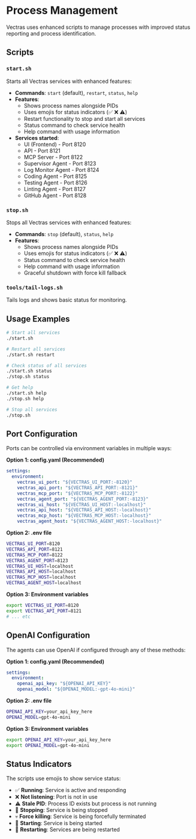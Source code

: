 # Process Management

Vectras uses enhanced scripts to manage processes with improved status reporting and process identification.

## Scripts

### `start.sh`
Starts all Vectras services with enhanced features:
- **Commands**: `start` (default), `restart`, `status`, `help`
- **Features**: 
  - Shows process names alongside PIDs
  - Uses emojis for status indicators (✅ ❌ ⚠️)
  - Restart functionality to stop and start all services
  - Status command to check service health
  - Help command with usage information
- **Services started**:
  - UI (Frontend) - Port 8120
  - API - Port 8121
  - MCP Server - Port 8122
  - Supervisor Agent - Port 8123
  - Log Monitor Agent - Port 8124
  - Coding Agent - Port 8125
  - Testing Agent - Port 8126
  - Linting Agent - Port 8127
  - GitHub Agent - Port 8128

### `stop.sh`
Stops all Vectras services with enhanced features:
- **Commands**: `stop` (default), `status`, `help`
- **Features**:
  - Shows process names alongside PIDs
  - Uses emojis for status indicators (✅ ❌ ⚠️)
  - Status command to check service health
  - Help command with usage information
  - Graceful shutdown with force kill fallback

### `tools/tail-logs.sh`
Tails logs and shows basic status for monitoring.

## Usage Examples

```bash
# Start all services
./start.sh

# Restart all services
./start.sh restart

# Check status of all services
./start.sh status
./stop.sh status

# Get help
./start.sh help
./stop.sh help

# Stop all services
./stop.sh
```

## Port Configuration

Ports can be controlled via environment variables in multiple ways:

**Option 1: config.yaml (Recommended)**
```yaml
settings:
  environment:
    vectras_ui_port: "${VECTRAS_UI_PORT:-8120}"
    vectras_api_port: "${VECTRAS_API_PORT:-8121}"
    vectras_mcp_port: "${VECTRAS_MCP_PORT:-8122}"
    vectras_agent_port: "${VECTRAS_AGENT_PORT:-8123}"
    vectras_ui_host: "${VECTRAS_UI_HOST:-localhost}"
    vectras_api_host: "${VECTRAS_API_HOST:-localhost}"
    vectras_mcp_host: "${VECTRAS_MCP_HOST:-localhost}"
    vectras_agent_host: "${VECTRAS_AGENT_HOST:-localhost}"
```

**Option 2: .env file**
```bash
VECTRAS_UI_PORT=8120
VECTRAS_API_PORT=8121
VECTRAS_MCP_PORT=8122
VECTRAS_AGENT_PORT=8123
VECTRAS_UI_HOST=localhost
VECTRAS_API_HOST=localhost
VECTRAS_MCP_HOST=localhost
VECTRAS_AGENT_HOST=localhost
```

**Option 3: Environment variables**
```bash
export VECTRAS_UI_PORT=8120
export VECTRAS_API_PORT=8121
# ... etc
```

## OpenAI Configuration

The agents can use OpenAI if configured through any of these methods:

**Option 1: config.yaml (Recommended)**
```yaml
settings:
  environment:
    openai_api_key: "${OPENAI_API_KEY}"
    openai_model: "${OPENAI_MODEL:-gpt-4o-mini}"
```

**Option 2: .env file**
```bash
OPENAI_API_KEY=your_api_key_here
OPENAI_MODEL=gpt-4o-mini
```

**Option 3: Environment variables**
```bash
export OPENAI_API_KEY=your_api_key_here
export OPENAI_MODEL=gpt-4o-mini
```

## Status Indicators

The scripts use emojis to show service status:
- ✅ **Running**: Service is active and responding
- ❌ **Not listening**: Port is not in use
- ⚠️ **Stale PID**: Process ID exists but process is not running
- 🛑 **Stopping**: Service is being stopped
- 💀 **Force killing**: Service is being forcefully terminated
- 🚀 **Starting**: Service is being started
- 🔄 **Restarting**: Services are being restarted


